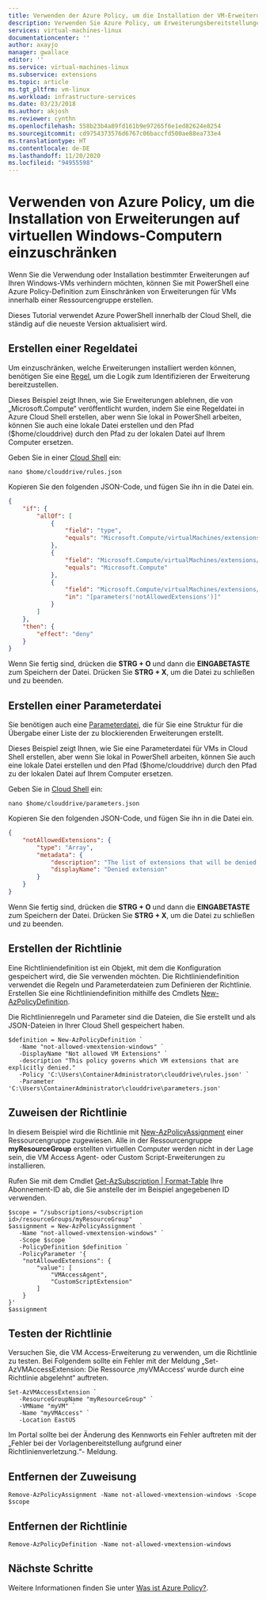 ```yaml
---
title: Verwenden der Azure Policy, um die Installation der VM-Erweiterung einzuschränken (Windows)
description: Verwenden Sie Azure Policy, um Erweiterungsbereitstellungen einzuschränken.
services: virtual-machines-linux
documentationcenter: ''
author: axayjo
manager: gwallace
editor: ''
ms.service: virtual-machines-linux
ms.subservice: extensions
ms.topic: article
ms.tgt_pltfrm: vm-linux
ms.workload: infrastructure-services
ms.date: 03/23/2018
ms.author: akjosh
ms.reviewer: cynthn
ms.openlocfilehash: 558b23b4a89fd161b9e97265f6e1ed82624e8254
ms.sourcegitcommit: cd9754373576d6767c06baccfd500ae88ea733e4
ms.translationtype: HT
ms.contentlocale: de-DE
ms.lasthandoff: 11/20/2020
ms.locfileid: "94955598"
---
```

# <a name="use-azure-policy-to-restrict-extensions-installation-on-windows-vms"></a>Verwenden von Azure Policy, um die Installation von Erweiterungen auf virtuellen Windows-Computern einzuschränken

Wenn Sie die Verwendung oder Installation bestimmter Erweiterungen auf Ihren Windows-VMs verhindern möchten, können Sie mit PowerShell eine Azure Policy-Definition zum Einschränken von Erweiterungen für VMs innerhalb einer Ressourcengruppe erstellen. 

Dieses Tutorial verwendet Azure PowerShell innerhalb der Cloud Shell, die ständig auf die neueste Version aktualisiert wird. 

 

## <a name="create-a-rules-file"></a>Erstellen einer Regeldatei

Um einzuschränken, welche Erweiterungen installiert werden können, benötigen Sie eine [Regel](../../governance/policy/concepts/definition-structure.md#policy-rule), um die Logik zum Identifizieren der Erweiterung bereitzustellen.

Dieses Beispiel zeigt Ihnen, wie Sie Erweiterungen ablehnen, die von „Microsoft.Compute“ veröffentlicht wurden, indem Sie eine Regeldatei in Azure Cloud Shell erstellen, aber wenn Sie lokal in PowerShell arbeiten, können Sie auch eine lokale Datei erstellen und den Pfad ($home/clouddrive) durch den Pfad zu der lokalen Datei auf Ihrem Computer ersetzen.

Geben Sie in einer [Cloud Shell](https://shell.azure.com/powershell) ein:

```azurepowershell-interactive
nano $home/clouddrive/rules.json
```

Kopieren Sie den folgenden JSON-Code, und fügen Sie ihn in die Datei ein.

```json
{
    "if": {
        "allOf": [
            {
                "field": "type",
                "equals": "Microsoft.Compute/virtualMachines/extensions"
            },
            {
                "field": "Microsoft.Compute/virtualMachines/extensions/publisher",
                "equals": "Microsoft.Compute"
            },
            {
                "field": "Microsoft.Compute/virtualMachines/extensions/type",
                "in": "[parameters('notAllowedExtensions')]"
            }
        ]
    },
    "then": {
        "effect": "deny"
    }
}
```

Wenn Sie fertig sind, drücken die **STRG + O** und dann die **EINGABETASTE** zum Speichern der Datei. Drücken Sie **STRG + X**, um die Datei zu schließen und zu beenden.

## <a name="create-a-parameters-file"></a>Erstellen einer Parameterdatei

Sie benötigen auch eine [Parameterdatei](../../governance/policy/concepts/definition-structure.md#parameters), die für Sie eine Struktur für die Übergabe einer Liste der zu blockierenden Erweiterungen erstellt. 

Dieses Beispiel zeigt Ihnen, wie Sie eine Parameterdatei für VMs in Cloud Shell erstellen, aber wenn Sie lokal in PowerShell arbeiten, können Sie auch eine lokale Datei erstellen und den Pfad ($home/clouddrive) durch den Pfad zu der lokalen Datei auf Ihrem Computer ersetzen.

Geben Sie in [Cloud Shell](https://shell.azure.com/powershell) ein:

```azurepowershell-interactive
nano $home/clouddrive/parameters.json
```

Kopieren Sie den folgenden JSON-Code, und fügen Sie ihn in die Datei ein.

```json
{
    "notAllowedExtensions": {
        "type": "Array",
        "metadata": {
            "description": "The list of extensions that will be denied.",
            "displayName": "Denied extension"
        }
    }
}
```

Wenn Sie fertig sind, drücken die **STRG + O** und dann die **EINGABETASTE** zum Speichern der Datei. Drücken Sie **STRG + X**, um die Datei zu schließen und zu beenden.

## <a name="create-the-policy"></a>Erstellen der Richtlinie

Eine Richtliniendefinition ist ein Objekt, mit dem die Konfiguration gespeichert wird, die Sie verwenden möchten. Die Richtliniendefinition verwendet die Regeln und Parameterdateien zum Definieren der Richtlinie. Erstellen Sie eine Richtliniendefinition mithilfe des Cmdlets [New-AzPolicyDefinition](/powershell/module/az.resources/new-azpolicydefinition).

 Die Richtlinienregeln und Parameter sind die Dateien, die Sie erstellt und als JSON-Dateien in Ihrer Cloud Shell gespeichert haben.


```azurepowershell-interactive
$definition = New-AzPolicyDefinition `
   -Name "not-allowed-vmextension-windows" `
   -DisplayName "Not allowed VM Extensions" `
   -description "This policy governs which VM extensions that are explicitly denied."   `
   -Policy 'C:\Users\ContainerAdministrator\clouddrive\rules.json' `
   -Parameter 'C:\Users\ContainerAdministrator\clouddrive\parameters.json'
```




## <a name="assign-the-policy"></a>Zuweisen der Richtlinie

In diesem Beispiel wird die Richtlinie mit [New-AzPolicyAssignment](/powershell/module/az.resources/new-azpolicyassignment) einer Ressourcengruppe zugewiesen. Alle in der Ressourcengruppe **myResourceGroup** erstellten virtuellen Computer werden nicht in der Lage sein, die VM Access Agent- oder Custom Script-Erweiterungen zu installieren. 

Rufen Sie mit dem Cmdlet [Get-AzSubscription | Format-Table](/powershell/module/az.accounts/get-azsubscription) Ihre Abonnement-ID ab, die Sie anstelle der im Beispiel angegebenen ID verwenden.

```azurepowershell-interactive
$scope = "/subscriptions/<subscription id>/resourceGroups/myResourceGroup"
$assignment = New-AzPolicyAssignment `
   -Name "not-allowed-vmextension-windows" `
   -Scope $scope `
   -PolicyDefinition $definition `
   -PolicyParameter '{
    "notAllowedExtensions": {
        "value": [
            "VMAccessAgent",
            "CustomScriptExtension"
        ]
    }
}'
$assignment
```

## <a name="test-the-policy"></a>Testen der Richtlinie

Versuchen Sie, die VM Access-Erweiterung zu verwenden, um die Richtlinie zu testen. Bei Folgendem sollte ein Fehler mit der Meldung „Set-AzVMAccessExtension: Die Ressource ‚myVMAccess‘ wurde durch eine Richtlinie abgelehnt“ auftreten.

```azurepowershell-interactive
Set-AzVMAccessExtension `
   -ResourceGroupName "myResourceGroup" `
   -VMName "myVM" `
   -Name "myVMAccess" `
   -Location EastUS 
```

Im Portal sollte bei der Änderung des Kennworts ein Fehler auftreten mit der „Fehler bei der Vorlagenbereitstellung aufgrund einer Richtlinienverletzung.“- Meldung.

## <a name="remove-the-assignment"></a>Entfernen der Zuweisung

```azurepowershell-interactive
Remove-AzPolicyAssignment -Name not-allowed-vmextension-windows -Scope $scope
```

## <a name="remove-the-policy"></a>Entfernen der Richtlinie

```azurepowershell-interactive
Remove-AzPolicyDefinition -Name not-allowed-vmextension-windows
```
    
## <a name="next-steps"></a>Nächste Schritte
Weitere Informationen finden Sie unter [Was ist Azure Policy?](../../governance/policy/overview.md).
